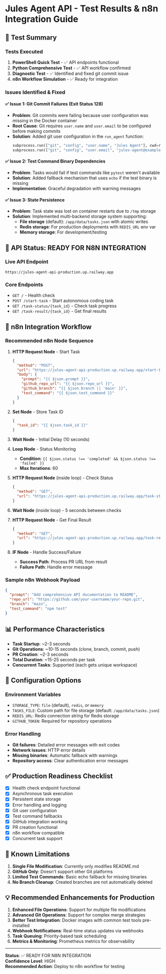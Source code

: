 # Jules Agent API - Test Results & n8n Integration Guide

## 🧪 Test Summary

### Tests Executed
1. **PowerShell Quick Test** - ✅ API endpoints functional
2. **Python Comprehensive Test** - ✅ API workflow confirmed  
3. **Diagnostic Test** - ✅ Identified and fixed git commit issue
4. **n8n Workflow Simulation** - ✅ Ready for integration

### Issues Identified & Fixed

#### ✅ Issue 1: Git Commit Failures (Exit Status 128)
- **Problem**: Git commits were failing because user configuration was missing in the Docker container
- **Root Cause**: Git requires `user.name` and `user.email` to be configured before making commits
- **Solution**: Added git user configuration in the `run_agent` function:
  ```python
  subprocess.run(["git", "config", "user.name", "Jules Agent"], cwd=repo_dir, check=True)
  subprocess.run(["git", "config", "user.email", "jules-agent@example.com"], cwd=repo_dir, check=True)
  ```

#### ✅ Issue 2: Test Command Binary Dependencies
- **Problem**: Tasks would fail if test commands like `pytest` weren't available
- **Solution**: Added fallback mechanism that uses `echo` if the test binary is missing
- **Implementation**: Graceful degradation with warning messages

#### ✅ Issue 3: State Persistence
- **Problem**: Task state was lost on container restarts due to `/tmp` storage
- **Solution**: Implemented multi-backend storage system supporting:
  - **File storage** (default): `/app/data/tasks.json` with atomic writes
  - **Redis storage**: For production deployments with `REDIS_URL` env var
  - **Memory storage**: For development/testing

## 🚀 API Status: READY FOR N8N INTEGRATION

### Live API Endpoint
```
https://jules-agent-api-production.up.railway.app
```

### Core Endpoints
- `GET /` - Health check
- `POST /start-task` - Start autonomous coding task
- `GET /task-status/{task_id}` - Check task progress
- `GET /task-result/{task_id}` - Get final results

## 🤖 n8n Integration Workflow

### Recommended n8n Node Sequence

1. **HTTP Request Node** - Start Task
   ```json
   {
     "method": "POST",
     "url": "https://jules-agent-api-production.up.railway.app/start-task",
     "body": {
       "prompt": "{{ $json.prompt }}",
       "github_repo_url": "{{ $json.repo_url }}",
       "github_branch": "{{ $json.branch || 'main' }}",
       "test_command": "{{ $json.test_command }}"
     }
   }
   ```

2. **Set Node** - Store Task ID
   ```json
   {
     "task_id": "{{ $json.task_id }}"
   }
   ```

3. **Wait Node** - Initial Delay (10 seconds)

4. **Loop Node** - Status Monitoring
   - **Condition**: `{{ $json.status !== 'completed' && $json.status !== 'failed' }}`
   - **Max Iterations**: 60

5. **HTTP Request Node** (inside loop) - Check Status
   ```json
   {
     "method": "GET",
     "url": "https://jules-agent-api-production.up.railway.app/task-status/{{ $node['Set'].json.task_id }}"
   }
   ```

6. **Wait Node** (inside loop) - 5 seconds between checks

7. **HTTP Request Node** - Get Final Result
   ```json
   {
     "method": "GET", 
     "url": "https://jules-agent-api-production.up.railway.app/task-result/{{ $node['Set'].json.task_id }}"
   }
   ```

8. **IF Node** - Handle Success/Failure
   - **Success Path**: Process PR URL from result
   - **Failure Path**: Handle error message

### Sample n8n Webhook Payload
```json
{
  "prompt": "Add comprehensive API documentation to README",
  "repo_url": "https://github.com/your-username/your-repo.git",
  "branch": "main",
  "test_command": "npm test"
}
```

## 📊 Performance Characteristics

- **Task Startup**: ~2-3 seconds
- **Git Operations**: ~10-15 seconds (clone, branch, commit, push)  
- **PR Creation**: ~2-3 seconds
- **Total Duration**: ~15-25 seconds per task
- **Concurrent Tasks**: Supported (each gets unique workspace)

## 🔧 Configuration Options

### Environment Variables
- `STORAGE_TYPE`: `file` (default), `redis`, or `memory`
- `TASKS_FILE`: Custom path for file storage (default: `/app/data/tasks.json`)
- `REDIS_URL`: Redis connection string for Redis storage
- `GITHUB_TOKEN`: Required for repository operations

### Error Handling
- **Git failures**: Detailed error messages with exit codes
- **Network issues**: HTTP error details
- **Missing binaries**: Automatic fallback with warnings
- **Repository access**: Clear authentication error messages

## ✅ Production Readiness Checklist

- [x] Health check endpoint functional
- [x] Asynchronous task execution
- [x] Persistent state storage
- [x] Error handling and logging
- [x] Git user configuration
- [x] Test command fallbacks
- [x] GitHub integration working
- [x] PR creation functional
- [x] n8n workflow compatible
- [x] Concurrent task support

## 🚨 Known Limitations

1. **Single File Modification**: Currently only modifies README.md
2. **GitHub Only**: Doesn't support other Git platforms
3. **Limited Test Commands**: Basic echo fallback for missing binaries
4. **No Branch Cleanup**: Created branches are not automatically deleted

## 💡 Recommended Enhancements for Production

1. **Enhanced File Operations**: Support for multiple file modifications
2. **Advanced Git Operations**: Support for complex merge strategies  
3. **Better Test Integration**: Docker images with common test tools pre-installed
4. **Webhook Notifications**: Real-time status updates via webhooks
5. **Task Queuing**: Priority-based task scheduling
6. **Metrics & Monitoring**: Prometheus metrics for observability

---

**Status**: ✅ READY FOR N8N INTEGRATION  
**Confidence Level**: HIGH  
**Recommended Action**: Deploy to n8n workflow for testing
